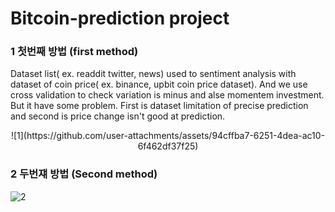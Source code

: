 # Bitcoin-prediction project

### 1 첫번째 방법 (first method)
Dataset list( ex. readdit twitter, news) used to sentiment analysis with dataset of coin price( ex. binance, upbit coin price dataset). And we use cross validation to check variation is minus and alse momentem investment. But it have some problem. First is dataset limitation of precise prediction and second is price change isn't good at prediction.

<div align=center>
  ![1](https://github.com/user-attachments/assets/94cffba7-6251-4dea-ac10-6f462df37f25)
</div>

### 2 두번쟤 방법 (Second method)

![2](https://github.com/user-attachments/assets/8568f471-89e4-49ef-8e9e-40bed880e414)

